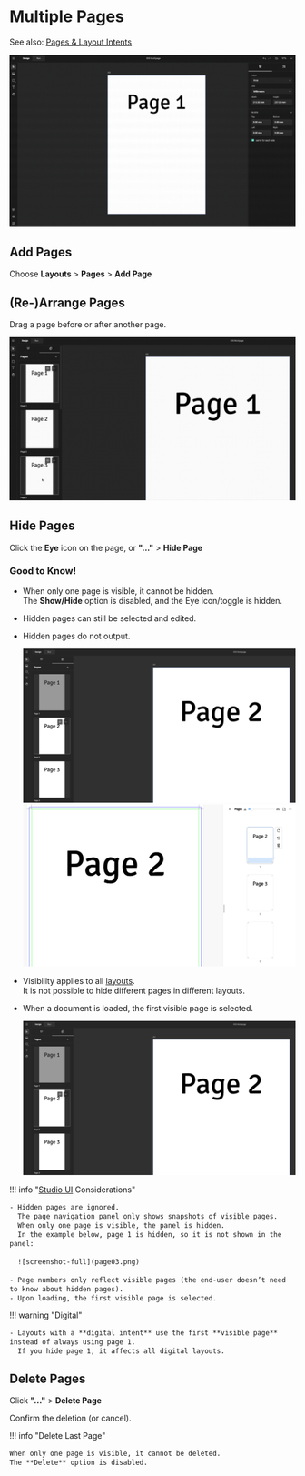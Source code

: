 # Multiple Pages

See also: [Pages & Layout Intents](/GraFx-Studio/concepts/pages/)

![screenshot-full](multipage.gif)

## Add Pages

Choose **Layouts** > **Pages** > **Add Page**

## (Re-)Arrange Pages

Drag a page before or after another page.

![screenshot-full](arrangepages.gif)

## Hide Pages

Click the **Eye** icon on the page, or **"..."** > **Hide Page**

### Good to Know!

- When only one page is visible, it cannot be hidden.  
  The **Show/Hide** option is disabled, and the Eye icon/toggle is hidden.
- Hidden pages can still be selected and edited.
- Hidden pages do not output.

  ![screenshot](page01.png)  
  ![screenshot](page02.png)

- Visibility applies to all [layouts](/GraFx-Studio/concepts/layouts/).  
  It is not possible to hide different pages in different layouts.
- When a document is loaded, the first visible page is selected.

  ![screenshot](page01.png)

!!! info "[Studio UI](/GraFx-Studio/concepts/template-management/) Considerations"

    - Hidden pages are ignored.  
      The page navigation panel only shows snapshots of visible pages.  
      When only one page is visible, the panel is hidden.  
      In the example below, page 1 is hidden, so it is not shown in the panel:

      ![screenshot-full](page03.png)

    - Page numbers only reflect visible pages (the end-user doesn’t need to know about hidden pages).
    - Upon loading, the first visible page is selected.

!!! warning "Digital"

    - Layouts with a **digital intent** use the first **visible page** instead of always using page 1.  
      If you hide page 1, it affects all digital layouts.

## Delete Pages

Click **"..."** > **Delete Page**

Confirm the deletion (or cancel).

!!! info "Delete Last Page"

    When only one page is visible, it cannot be deleted.  
    The **Delete** option is disabled.